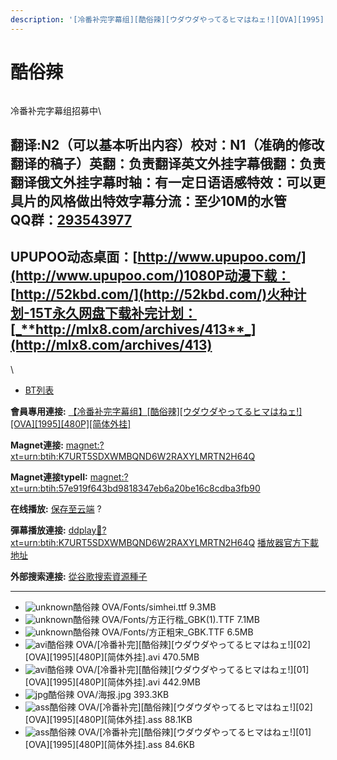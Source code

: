 ```yaml
---
description: '[冷番补完字幕组][酷俗辣][ウダウダやってるヒマはねェ!][OVA][1995][480P][简体外挂]'
---
```


# 酷俗辣



<figure><img src="https://s2.ax1x.com/2019/04/18/EpPpKU.jpg" alt=""><figcaption></figcaption></figure>



冷番补完字幕组招募中\



## &#x20;

翻译:N2（可以基本听出内容）**校对：N1（准确的修改翻译的稿子）英翻：负责翻译英文外挂字幕俄翻：负责翻译俄文外挂字幕时轴：有一定日语语感特效：可以更具片的风格做出特效字幕分流：至少10M的水管**\
**QQ群：**[**293543977**](http://jq.qq.com/?_wv=1027\&k=46bJVff)&#x20;
--------------------------------------------------------------------

## &#x20;

&#x20;

## UPUPOO动态桌面：[http://www.upupoo.com/](http://www.upupoo.com/)1080P动漫下载： [http://52kbd.com/](http://52kbd.com/)火种计划-15T永久网盘下载补完计划：[_**http://mlx8.com/archives/413**_](http://mlx8.com/archives/413)

&#x20;

\


* [BT列表](https://share.dmhy.org/topics/view/515226_!_01_OVA_1995_480P.html#tabs-1)

**會員專用連接:** [【冷番补完字幕组】\[酷俗辣\]\[ウダウダやってるヒマはねェ!\]\[OVA\]\[1995\]\[480P\]\[简体外挂\]](https://dl.dmhy.org/2019/04/18/57e919f643bd9818347eb6a20be16c8cdba3fb90.torrent)

**Magnet連接:** [magnet:?xt=urn:btih:K7URT5SDXWMBQND6W2RAXYLMRTN2H64Q](https://magnet/?xt=urn:btih:K7URT5SDXWMBQND6W2RAXYLMRTN2H64Q\&dn=\&tr=http%3A%2F%2F104.238.198.186%3A8000%2Fannounce\&tr=udp%3A%2F%2F104.238.198.186%3A8000%2Fannounce\&tr=http%3A%2F%2Ftracker.openbittorrent.com%3A80%2Fannounce\&tr=udp%3A%2F%2Ftracker3.itzmx.com%3A6961%2Fannounce\&tr=http%3A%2F%2Ftracker4.itzmx.com%3A2710%2Fannounce\&tr=http%3A%2F%2Ftracker.publicbt.com%3A80%2Fannounce\&tr=http%3A%2F%2Ftracker.prq.to%2Fannounce\&tr=http%3A%2F%2Fopen.acgtracker.com%3A1096%2Fannounce\&tr=https%3A%2F%2Ft-115.rhcloud.com%2Fonly_for_ylbud\&tr=http%3A%2F%2Fbtfile.sdo.com%3A6961%2Fannounce\&tr=http%3A%2F%2Fexodus.desync.com%3A6969%2Fannounce\&tr=http%3A%2F%2F121.14.98.151%3A9090%2Fannounce\&tr=http%3A%2F%2F173.254.204.71%3A1096%2Fannounce\&tr=http%3A%2F%2F188.190.120.74%3A80%2Fannounce\&tr=http%3A%2F%2F94.228.192.98%2Fannounce\&tr=http%3A%2F%2F95.68.246.30%3A80%2Fannounce\&tr=http%3A%2F%2Fanisaishuu.de%3A2710%2Fannounce)

**Magnet連接typeII:** [magnet:?xt=urn:btih:57e919f643bd9818347eb6a20be16c8cdba3fb90](https://magnet/?xt=urn:btih:57e919f643bd9818347eb6a20be16c8cdba3fb90)

**在线播放:** [保存至云端](https://mypikpak.com/drive/url-checker?url=magnet:?xt=urn:btih:57e919f643bd9818347eb6a20be16c8cdba3fb90) ?

**彈幕播放連接:** [ddplay:magnet:?xt=urn:btih:K7URT5SDXWMBQND6W2RAXYLMRTN2H64Q](ddplay:magnet:?xt=urn:btih:K7URT5SDXWMBQND6W2RAXYLMRTN2H64Q\&dn=\&tr=http%3A%2F%2F104.238.198.186%3A8000%2Fannounce\&tr=udp%3A%2F%2F104.238.198.186%3A8000%2Fannounce\&tr=http%3A%2F%2Ftracker.openbittorrent.com%3A80%2Fannounce\&tr=udp%3A%2F%2Ftracker3.itzmx.com%3A6961%2Fannounce\&tr=http%3A%2F%2Ftracker4.itzmx.com%3A2710%2Fannounce\&tr=http%3A%2F%2Ftracker.publicbt.com%3A80%2Fannounce\&tr=http%3A%2F%2Ftracker.prq.to%2Fannounce\&tr=http%3A%2F%2Fopen.acgtracker.com%3A1096%2Fannounce\&tr=https%3A%2F%2Ft-115.rhcloud.com%2Fonly_for_ylbud\&tr=http%3A%2F%2Fbtfile.sdo.com%3A6961%2Fannounce\&tr=http%3A%2F%2Fexodus.desync.com%3A6969%2Fannounce\&tr=http%3A%2F%2F121.14.98.151%3A9090%2Fannounce\&tr=http%3A%2F%2F173.254.204.71%3A1096%2Fannounce\&tr=http%3A%2F%2F188.190.120.74%3A80%2Fannounce\&tr=http%3A%2F%2F94.228.192.98%2Fannounce\&tr=http%3A%2F%2F95.68.246.30%3A80%2Fannounce\&tr=http%3A%2F%2Fanisaishuu.de%3A2710%2Fannounce) [播放器官方下載地址](http://www.dandanplay.com/?from=dmhy)

**外部搜索連接:** [從谷歌搜索資源種子](https://www.google.com/search?oe=utf-8\&q=57e919f643bd9818347eb6a20be16c8cdba3fb90)

***

* ![unknown](https://share.dmhy.org/images/icon/unknown.gif)酷俗辣 OVA/Fonts/simhei.ttf 9.3MB
* ![unknown](https://share.dmhy.org/images/icon/unknown.gif)酷俗辣 OVA/Fonts/方正行楷\_GBK(1).TTF 7.1MB
* ![unknown](https://share.dmhy.org/images/icon/unknown.gif)酷俗辣 OVA/Fonts/方正粗宋\_GBK.TTF 6.5MB
* ![avi](https://share.dmhy.org/images/icon/avi.gif)酷俗辣 OVA/\[冷番补完]\[酷俗辣]\[ウダウダやってるヒマはねェ!]\[02]\[OVA]\[1995]\[480P]\[简体外挂].avi 470.5MB
* ![avi](https://share.dmhy.org/images/icon/avi.gif)酷俗辣 OVA/\[冷番补完]\[酷俗辣]\[ウダウダやってるヒマはねェ!]\[01]\[OVA]\[1995]\[480P]\[简体外挂].avi 442.9MB
* ![jpg](https://share.dmhy.org/images/icon/jpg.gif)酷俗辣 OVA/海报.jpg 393.3KB
* ![ass](https://share.dmhy.org/images/icon/ass.gif)酷俗辣 OVA/\[冷番补完]\[酷俗辣]\[ウダウダやってるヒマはねェ!]\[02]\[OVA]\[1995]\[480P]\[简体外挂].ass 88.1KB
* ![ass](https://share.dmhy.org/images/icon/ass.gif)酷俗辣 OVA/\[冷番补完]\[酷俗辣]\[ウダウダやってるヒマはねェ!]\[01]\[OVA]\[1995]\[480P]\[简体外挂].ass 84.6KB
